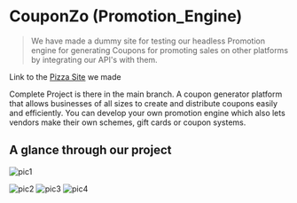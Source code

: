 # CouponZo (Promotion_Engine)
> We have made a dummy site for testing our headless Promotion engine for generating Coupons for promoting sales on other platforms by integrating our API's with them.

Link to the [Pizza Site](https://github.com/omkar-here/Pizza-Site) we made

Complete Project is there in the main branch.
A coupon generator platform that allows businesses of all sizes to create and distribute coupons easily and efficiently. You can develop your own promotion engine which also lets vendors make their own schemes, gift cards or coupon systems.
## A glance through our project
![pic1](https://user-images.githubusercontent.com/92844364/236857761-f1f4543c-11d2-4275-80ee-f26d8f3ece95.png) 

![pic2](https://user-images.githubusercontent.com/92844364/236859244-14d2061e-0301-4fef-a54c-af2ea0b22bea.png)
![pic3](https://user-images.githubusercontent.com/92844364/236859310-643ed8d6-10e5-4dc6-95b1-1c527fd3bf1e.png)
![pic4](https://user-images.githubusercontent.com/92844364/236859389-6242b4b8-c654-4ce9-a35e-55dbe94c09fb.png)

